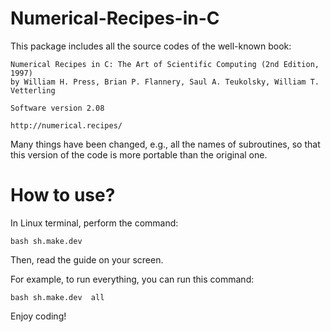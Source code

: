 # Numerical-Recipes-in-C

This package includes all the source codes of the well-known book:

    Numerical Recipes in C: The Art of Scientific Computing (2nd Edition, 1997)
    by William H. Press, Brian P. Flannery, Saul A. Teukolsky, William T. Vetterling
    
    Software version 2.08
    
    http://numerical.recipes/

Many things have been changed, e.g., all the names of subroutines, so that this version of the code is more portable than the original one.

# How to use? 

In Linux terminal, perform the command:

    bash sh.make.dev

Then, read the guide on your screen. 

For example, to run everything, you can run this command:

    bash sh.make.dev  all 

Enjoy coding!

